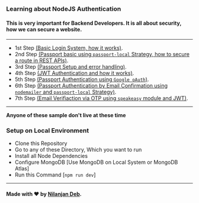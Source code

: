 ### Learning about NodeJS Authentication

#### This is very important for Backend Developers. It is all about security, how we can secure a website.

---

- 1st Step [(Basic Login System, how it works)](https://github.com/nil1729/NodeJS-Authentication/tree/master/login-basic).
- 2nd Step [(Passport basic using `passport-local` Strategy, how to secure a route in REST APIs)](https://github.com/nil1729/NodeJS-Authentication/tree/master/passport-basic).
- 3rd Step [(Passport Setup and error handling)](https://github.com/nil1729/NodeJS-Authentication/tree/master/UI-setup).
- 4th Step [(JWT Authentication and how it works)](https://github.com/nil1729/NodeJS-Authentication/tree/master/jwt-auth).
- 5th Step [(Passport Authentication using `Google oAuth`)](https://github.com/nil1729/NodeJS-Authentication/tree/master/passport-oauth-google).
- 6th Step [(Passport Authentication by Email Confirmation using `nodemailer` and `passport-local` Strategy)](https://github.com/nil1729/NodeJS-Authentication/tree/master/confirm-email).
- 7th Step [(Email Verifiaction via OTP using `speakeasy` module and JWT)](https://github.com/nil1729/NodeJS-Authentication/tree/master/otp-speakeasy).

---

**Anyone of these sample don't live at these time**

### Setup on Local Environment

- Clone this Repository
- Go to any of these Directory, Which you want to run
- Install all Node Dependencies
- Configure MongoDB [Use MongoDB on Local System or MongoDB Atlas]
- Run this Command [`npm run dev`]

---

#### Made with :heart: by [Nilanjan Deb](https://github.com/nil1729).
